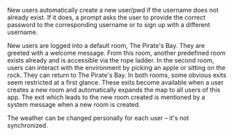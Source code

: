 New users automatically create a new user/pwd if the username does not already exist. If it does, a prompt asks the user to provide the correct password to the corresponding username or to sign up with a different username.

New users are logged into a default room, The Pirate's Bay. They are greeted with a welcome message. From this room, another predefined room exists already and is accessible via the rope ladder. In the second room, users can interact with the environment by picking an apple or sitting on the rock. They can return to The Pirate's Bay. In both rooms, some obvious exits seem restricted at a first glance. These exits become available when a user creates a new room and automatically expands the map to all users of this app. The exit which leads to the new room created is mentioned by a system message when a new room is created. 

The weather can be changed personally for each user – it's not synchronized.
